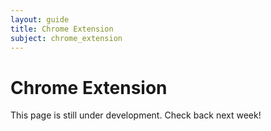 ```yaml
---
layout: guide
title: Chrome Extension
subject: chrome_extension
---
```


# Chrome Extension

This page is still under development. Check back next week!


